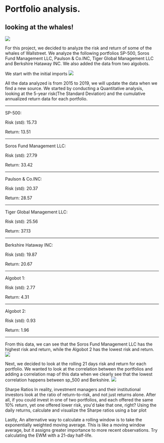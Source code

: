 # Portfolio analysis.
## looking at the whales!
![]("../portfolio_analysis/Code/Resources/pics/whale_returns.csv")

For this project, we decided to analyze the risk and return of some of the whales of Wallstreet.
We analyze the following portfolios SP-500, Soros Fund Management LLC, Paulson & Co.INC, Tiger Global Management LLC and Berkshire Hataway INC.
We also added the data from two algobots.

We start with the initial imports
![]("../portfolio_analysis/Code/Resources/pics/imports.jpg")


All the data analyzed is from 2015 to 2019, we will update the data when we find a new source.
We started by conducting a Quantitative analysis, looking at the 5-year risk(The Standard Deviation) and the cumulative annualized return data for each portfolio.


__________________________________________
SP-500:

Risk (std): 15.73

Return: 13.51

________________________________________
Soros Fund Management LLC:

Risk (std): 27.79

Return: 33.42
________________________________________
Paulson & Co.INC:

Risk (std): 20.37

Return: 28.57
________________________________________
Tiger Global Management LLC:

Risk (std): 25.56

Return: 37.13
_______________________________________
Berkshire Hataway INC:

Risk (std): 19.87

Return: 20.67
_________________________________________
Algobot 1:

Risk (std): 2.77

Return: 4.31
_______________________________________
Algobot 2:

Risk (std): 0.93

Return: 1.96
________________________________________


From this data, we can see that the Soros Fund Management LLC has the highest risk and return, while the Algobot 2 has the lowest risk and return.
![]("../porfolio_analysis/Code/Resouces/pics/risk_annualized_std")

Next, we decided to look at the rolling 21 days risk and return for each portfolio.
We wanted to look at the correlation between the portfolios and adding a correlation map of this data when we clearly see that the lowest correlation happens between sp_500 and Berkshire.
![]("../portfolio_analysis/Code/Resouces/pics/sharp_ratios")

Sharpe Ratios
In reality, investment managers and their institutional investors look at the ratio of return-to-risk, and not just returns alone. After all, if you could invest in one of two portfolios, and each offered the same 10% return, yet one offered lower risk, you'd take that one, right?
Using the daily returns, calculate and visualize the Sharpe ratios using a bar plot


Lastly, An alternative way to calculate a rolling window is to take the exponentially weighted moving average. This is like a moving window average, but it assigns greater importance to more recent observations. Try calculating the EWM with a 21-day half-life.
